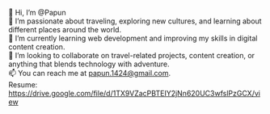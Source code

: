 👋 Hi, I’m @Papun  
👀 I’m passionate about traveling, exploring new cultures, and learning about different places around the world.  
🌱 I’m currently learning web development and improving my skills in digital content creation.  
💞️ I’m looking to collaborate on travel-related projects, content creation, or anything that blends technology with adventure.  
📫 You can reach me at papun.1424@gmail.com.                                                                                                      
Resume: https://drive.google.com/file/d/1TX9VZacPBTEIY2jNn620UC3wfslPzGCX/view
